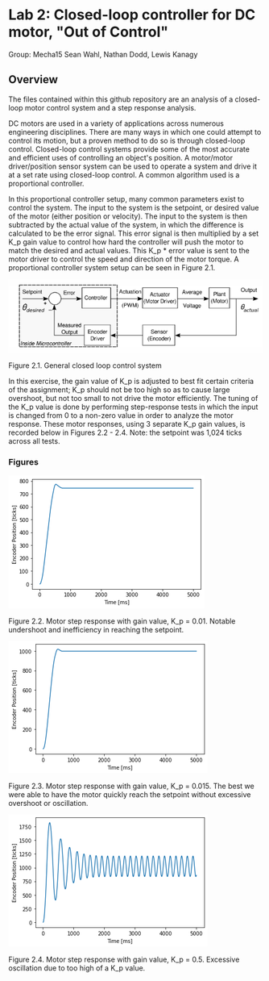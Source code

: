 # Lab 2: Closed-loop controller for DC motor, "Out of Control"

Group: Mecha15
Sean Wahl, Nathan Dodd, Lewis Kanagy

## Overview

The files contained within this github repository are an analysis of a closed-loop motor control system and a step response analysis.

DC motors are used in a variety of applications across numerous engineering disciplines. There are many ways in which one could attempt to control its motion, but
a proven method to do so is through closed-loop control. Closed-loop control systems provide some of the most accurate and efficient uses of controlling an object's position.
A motor/motor driver/position sensor system can be used to operate a system and drive it at a set rate using closed-loop control. A common algorithm used is a proportional controller. 

In this proportional controller setup, many common parameters exist to control the system. The input to the system is the setpoint, or desired value of the motor (either position or velocity). 
The input to the system is then subtracted by the actual value of the system, in which the difference is calculated to be the error signal. This error signal is then multiplied by a set
K_p gain value to control how hard the controller will push the motor to match the desired and actual values. This K_p * error value is sent to the motor driver to control the speed and 
direction of the motor torque. A proportional controller system setup can be seen in Figure 2.1.

![Alt text, alt right, alt left](./Images/CL_control_diagram.png)

Figure 2.1. General closed loop control system 

In this exercise, the gain value of K_p is adjusted to best fit certain criteria of the assignment; K_p should not be too high so as to cause large overshoot, but not too small to not 
drive the motor efficiently. The tuning of the K_p value is done by performing step-response tests in which the input is changed from 0 to a non-zero value in order to analyze the motor
response. These motor responses, using 3 separate K_p gain values, is recorded below in Figures 2.2 - 2.4. Note: the setpoint was 1,024 ticks across all tests.


### Figures

![Alt text, alt right, alt left](./Images/0.01_k.png)

Figure 2.2. Motor step response with gain value, K_p = 0.01. Notable undershoot and inefficiency in reaching the setpoint.



![Alt text, alt right, alt left](./Images/0.015_k.png)

Figure 2.3. Motor step response with gain value, K_p = 0.015. The best we were able to have the motor quickly reach the setpoint without excessive overshoot or oscillation.



![Alt text, alt right, alt left](./Images/0.5_k.png)

Figure 2.4. Motor step response with gain value, K_p = 0.5. Excessive oscillation due to too high of a K_p value.

